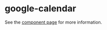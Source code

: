 google-calendar
================

See the [component page](https://googlewebcomponents.github.io/google-calendar) for more information.
